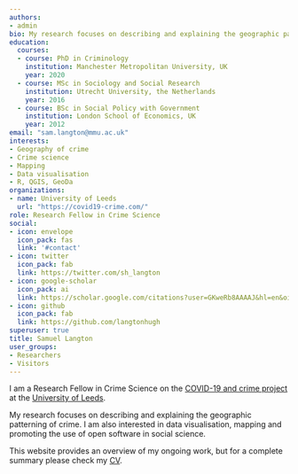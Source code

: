 ```yaml
---
authors:
- admin
bio: My research focuses on describing and explaining the geographic patterning of crime. I am also interested in data visualisation, mapping and promoting the use of open software in social science.
education:
  courses:
  - course: PhD in Criminology
    institution: Manchester Metropolitan University, UK
    year: 2020
  - course: MSc in Sociology and Social Research
    institution: Utrecht University, the Netherlands
    year: 2016
  - course: BSc in Social Policy with Government
    institution: London School of Economics, UK
    year: 2012
email: "sam.langton@mmu.ac.uk"
interests:
- Geography of crime
- Crime science
- Mapping
- Data visualisation
- R, QGIS, GeoDa
organizations:
- name: University of Leeds
  url: "https://covid19-crime.com/"
role: Research Fellow in Crime Science
social:
- icon: envelope
  icon_pack: fas
  link: '#contact'
- icon: twitter
  icon_pack: fab
  link: https://twitter.com/sh_langton
- icon: google-scholar
  icon_pack: ai
  link: https://scholar.google.com/citations?user=GKweRb8AAAAJ&hl=en&oi=ao
- icon: github
  icon_pack: fab
  link: https://github.com/langtonhugh
superuser: true
title: Samuel Langton
user_groups:
- Researchers
- Visitors
---
```


I am a Research Fellow in Crime Science on the [COVID-19 and crime project](https://covid19-crime.com/) at the [University of Leeds](https://www.leeds.ac.uk/).

My research focuses on describing and explaining the geographic patterning of crime. I am also interested in data visualisation, mapping and promoting the use of open software in social science.

This website provides an overview of my ongoing work, but for a complete summary please check my [CV](https://www.samlangton.info/files/Langton_CV_2020.pdf).
